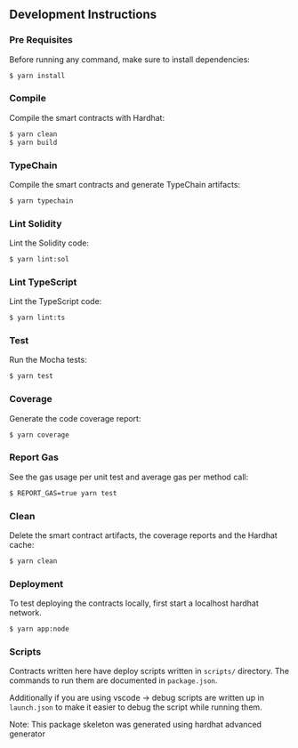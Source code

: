 ## Development Instructions

### Pre Requisites

Before running any command, make sure to install dependencies:

```sh
$ yarn install
```

### Compile

Compile the smart contracts with Hardhat:

```sh
$ yarn clean
$ yarn build
```

### TypeChain

Compile the smart contracts and generate TypeChain artifacts:

```sh
$ yarn typechain
```

### Lint Solidity

Lint the Solidity code:

```sh
$ yarn lint:sol
```

### Lint TypeScript

Lint the TypeScript code:

```sh
$ yarn lint:ts
```

### Test

Run the Mocha tests:

```sh
$ yarn test
```

### Coverage

Generate the code coverage report:

```sh
$ yarn coverage
```

### Report Gas

See the gas usage per unit test and average gas per method call:

```sh
$ REPORT_GAS=true yarn test
```

### Clean

Delete the smart contract artifacts, the coverage reports and the Hardhat cache:

```sh
$ yarn clean
```

### Deployment

To test deploying the contracts locally, first start a localhost hardhat network.

```sh
$ yarn app:node
```

### Scripts

Contracts written here have deploy scripts written in `scripts/` directory.
The commands to run them are documented in `package.json`.

Additionally if you are using vscode -> debug scripts are written up in `launch.json`
to make it easier to debug the script while running them.


Note: This package skeleton was generated using hardhat advanced generator
